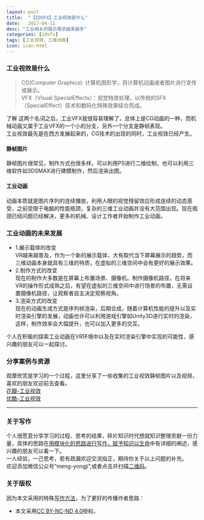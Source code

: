 ```yaml
---
layout: post
title:  "【IDVFX】工业视效是什么"
date:   2017-04-11
desc: "工业相关的展示需求越来越多"
categories: [idvfx]
tags: [工业视效，三维动画]
icon: icon-html
---
```

### 工业视效是什么    
>CG(Computer Graphics): 计算机图形学，将计算机动画或者图片进行宣传或展示。  
VFX（Visual SpecialEffects）：视觉特效处理，以传统的SFX（SpecialEffect）技术和数码化特殊效果结合而成。  

了解  这两个名词之后，工业VFX就很容易理解了，总体上是CG动画的一种，而机械动画又属于工业VFX的一个小的分支，另外一个分支是静帧表现。  
工业视效最先是在西方发展起来的，CG技术的出现的同时，工业视效已经产生。  
#### 静帧图片  
静帧图片很常见，制作方式也很多样。可以利用PS进行二维绘制，也可以利用三维软件如3DSMAX进行建模制作，然后渲染出图。
#### 工业动画  
动画本质就是图片序列的连续播放，利用人眼的视觉残留效应形成连续的动态感受，之前受限于电脑的性能瓶颈，复杂的三维工业动画并没有大范围出现。现在瓶颈已经问题已经解决，更多的机械、设计工作者开始制作工业动画。  
### 工业动画的未来发展  
- 1.展示载体的改变  
VR越来越普及，作为一个新的展示载体，大有取代当下屏幕展示的趋势，而三维动画本身就具有三维的特质，在虚拟的三维空间中会有更好的展示效果。
- 2.制作方式的改变  
现在的制作大多数是在屏幕上布置场景、摄像机。制作摄像机路径，在将来VR的操作形式成熟之后，有望在虚拟的三维空间中进行场景的布置，无需设置摄像机路径，让观察者自主决定观察视角。
- 3.渲染方式的改变  
现在的动画生成方式是序列帧渲染，后期合成，随着计算机性能的提升以及实时渲染引擎的发展，动画也许可以利用游戏引擎如Unity3D进行实时的渲染，这样，制作效率会大幅提升，也可以加入更多的交互。

个人在积极的探索工业动画在VR环境中以及在实时渲染引擎中实现的可能性，感兴趣的朋友可以一起探讨。
### 分享案例与资源  
观摩欣赏是学习的一个过程，这里分享了一些收集的工业视效静帧图片以及视频，喜欢的朋友欢迎前去查看。  
[花瓣-工业视效](http://huaban.com/boards/35471198/)  
[优酷-工业视效](http://i.youku.com/i/UNTg2MzQ5Mzg4/playlists?spm=a2hzp.8244740.0.0)  
***
### 关于写作
个人很愿意分享学习的过程、思考的结果，碎片知识时代想就知识整理贡献一份力量，具体的思路在[用模块化的思路进行写作，赋予知识以生命]()中有详细的阐述，感兴趣的朋友可以看一下。  
一人经验，一己思考，若有疏漏欢迎交流指正，期待你关于以上问题的补充。  
欢迎添加微信公众号“meng-yongji”,或者点击并扫描[二维码](http://upload-images.jianshu.io/upload_images/1853536-6216bde114999da9.jpg?imageMogr2/auto-orient/strip%7CimageView2/2/w/1240)。
### 关于版权
因为本文采用的特殊[写作方法]()，为了更好的传播作者思路：
- 本文采用[CC BY-NC-ND 4.0](https://creativecommons.org/licenses/by-nc-nd/4.0/deed.zh)授权。